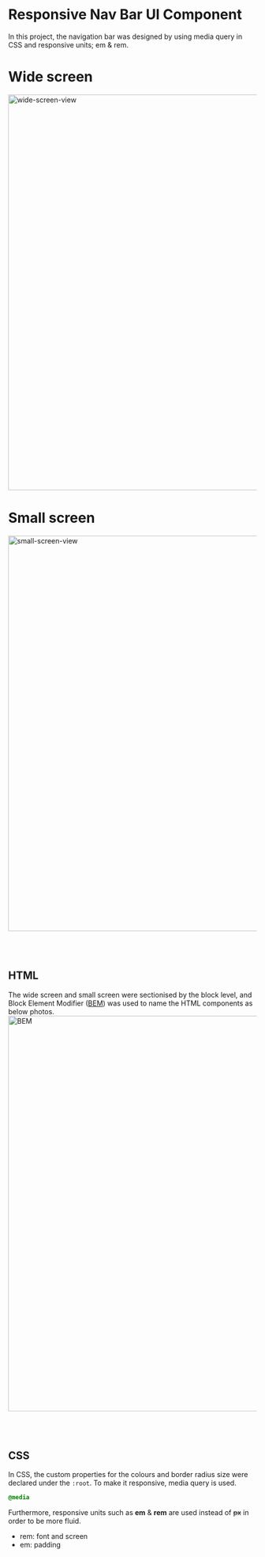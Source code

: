 # Responsive Nav Bar UI Component

In this project, the navigation bar was designed by using media query in CSS and responsive units; em & rem.

# Wide screen

<img width="800" alt="wide-screen-view" src="https://user-images.githubusercontent.com/57608628/146876782-555b139b-d2f3-4f47-aabb-e12049ab9ff2.png">

# Small screen

<img width="800" alt="small-screen-view" src="https://user-images.githubusercontent.com/57608628/146876852-c78eb727-e90d-422a-9368-d5b484a67383.png">

<br></br>

## HTML

The wide screen and small screen were sectionised by the block level, and Block Element Modifier ([BEM](http://getbem.com/introduction/)) was used to name the HTML components as below photos.
<img width="800" alt="BEM" src="https://user-images.githubusercontent.com/57608628/146879033-918932a1-caf8-4e3b-be53-3f370c59f71f.png">

<br></br>

## CSS

In CSS, the custom properties for the colours and border radius size were declared under the `:root`. To make it responsive, media query is used.

```css
@media
```

Furthermore, responsive units such as **em** & **rem** are used instead of ~~px~~ in order to be more fluid.

- rem: font and screen
- em: padding
